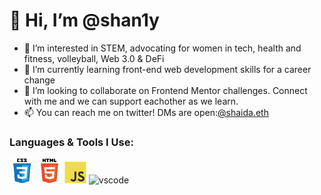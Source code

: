<h1>👋 Hi, I’m @shan1y</h1>

- 👀 I’m interested in STEM, advocating for women in tech, health and fitness, volleyball, Web 3.0 & DeFi
- 🌱 I’m currently learning front-end web development skills for a career change
- 💞️ I’m looking to collaborate on Frontend Mentor challenges. Connect with me and we can support eachother as we learn. 
- 📫 You can reach me on twitter! DMs are open:[@shaida.eth](https://twitter.com/shaida.eth)

<h3>Languages & Tools I Use:</h3>
<p><img src="https://raw.githubusercontent.com/devicons/devicon/master/icons/css3/css3-original-wordmark.svg" alt="css3" width="40" height="40"/>
<img src="https://raw.githubusercontent.com/devicons/devicon/master/icons/html5/html5-original-wordmark.svg" alt="html5" width="40" height="40"/>
<img src="https://raw.githubusercontent.com/devicons/devicon/master/icons/javascript/javascript-original.svg" alt="javascript" width="35" height="35"/>
<img src="https://cdn.jsdelivr.net/gh/devicons/devicon/icons/vscode/vscode-original.svg" alt="vscode" width="35" height="35"/>

